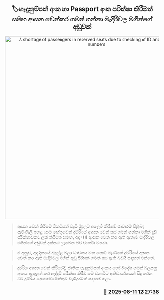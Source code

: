 <p align='center'><b><h2 align='center' title='A shortage of passengers in reserved seats due to checking of ID and passport numbers'>🏷හැඳුනුම්පත් අංක හා Passport අංක පරික්ෂා කිරීමත් සමඟ ආසන වෙන්කර ගමන් ගන්නා මැදිරිවල මගීන්ගේ අඩුවක්</h2></b></p>
<p align='center'><img src='https://helakuru.sgp1.cdn.digitaloceanspaces.com/esana/images/lib/train-podi-manike-1.jpg' width='600' alt='A shortage of passengers in reserved seats due to checking of ID and passport numbers'></p>

> ආසන වෙන් කිරීමේ ටිකට්පත් වැඩි මුදලට අලෙවි කිරීමේ ජාවාරම පිළිබඳ පැමිණිලි ඉහළ යාම හේතුවෙන් දුම්රියේ ආසන වෙන් කර ගමන් ගන්නා මගීන් දැඩි පරීක්ෂාවකට ලක් කිරීමත් සමඟ, අද (11) ආසන වෙන් කර ඇති ඇතැම් මැදිරිවල මගීන්ගේ අඩුවක් දක්නට ලැබෙන බව වාර්තා වනවා.

> ඒ අනුව, අද දිනයේ බදුල්ල බලා ධාවනය වන පොඩි මැණිකේ දුම්රියේ ආසන වෙන් කර ඇති මැදිරිවල මගීන් අඩු පිරිසක් ගමන් කර ඇති බවයි සඳහන් වන්නේ.

> දුම්රිය ආසන වෙන් කිරීමේදී, ජාතික හැඳුනුම්පත් අංකය හෝ විදේශ ගමන් බලපත්‍ර අංකය ඇතුළත් කර ඇද්දැයි පරීක්ෂා කිරීම මේ වන විට අනිවාර්යයෙන් සිදු කරන බව දුම්රිය දෙපාර්තමේන්තුව වැඩිදුරටත් සඳහන් කළා.



<h3 align='right'><a href='https://www.helakuru.lk/esana/p/112595/'>📅 2025-08-11 12:27:38</a></h3>
